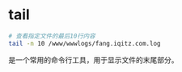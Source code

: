 # tail  
```bash  
# 查看指定文件的最后10行内容  
tail -n 10 /www/wwwlogs/fang.iqitz.com.log  
```  
是一个常用的命令行工具，用于显示文件的末尾部分。  
